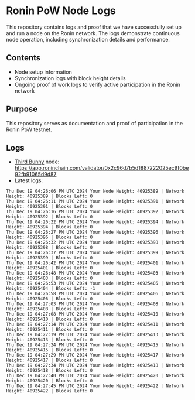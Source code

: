 # Ronin PoW Node Logs

This repository contains logs and proof that we have successfully set up and run a node on the Ronin network. The logs demonstrate continuous node operation, including synchronization details and performance.

## Contents

- Node setup information
- Synchronization logs with block height details
- Ongoing proof of work logs to verify active participation in the Ronin network

## Purpose

This repository serves as documentation and proof of participation in the Ronin PoW testnet.

## Logs

- [Third Bunny](https://thirdbunny.xyz/) node: https://app.roninchain.com/validator/0x2c96d7b5d1887222025ec9f0be92fb91065d9d87
- Latest logs:
```
Thu Dec 19 04:26:06 PM UTC 2024 Your Node Height: 40925389 | Network Height: 40925389 | Blocks Left: 0
Thu Dec 19 04:26:11 PM UTC 2024 Your Node Height: 40925391 | Network Height: 40925391 | Blocks Left: 0
Thu Dec 19 04:26:16 PM UTC 2024 Your Node Height: 40925392 | Network Height: 40925392 | Blocks Left: 0
Thu Dec 19 04:26:22 PM UTC 2024 Your Node Height: 40925394 | Network Height: 40925394 | Blocks Left: 0
Thu Dec 19 04:26:27 PM UTC 2024 Your Node Height: 40925396 | Network Height: 40925396 | Blocks Left: 0
Thu Dec 19 04:26:32 PM UTC 2024 Your Node Height: 40925398 | Network Height: 40925398 | Blocks Left: 0
Thu Dec 19 04:26:37 PM UTC 2024 Your Node Height: 40925399 | Network Height: 40925399 | Blocks Left: 0
Thu Dec 19 04:26:42 PM UTC 2024 Your Node Height: 40925401 | Network Height: 40925401 | Blocks Left: 0
Thu Dec 19 04:26:48 PM UTC 2024 Your Node Height: 40925403 | Network Height: 40925403 | Blocks Left: 0
Thu Dec 19 04:26:53 PM UTC 2024 Your Node Height: 40925405 | Network Height: 40925404 | Blocks Left: -1
Thu Dec 19 04:26:58 PM UTC 2024 Your Node Height: 40925406 | Network Height: 40925406 | Blocks Left: 0
Thu Dec 19 04:27:03 PM UTC 2024 Your Node Height: 40925408 | Network Height: 40925408 | Blocks Left: 0
Thu Dec 19 04:27:08 PM UTC 2024 Your Node Height: 40925410 | Network Height: 40925410 | Blocks Left: 0
Thu Dec 19 04:27:14 PM UTC 2024 Your Node Height: 40925411 | Network Height: 40925411 | Blocks Left: 0
Thu Dec 19 04:27:19 PM UTC 2024 Your Node Height: 40925413 | Network Height: 40925413 | Blocks Left: 0
Thu Dec 19 04:27:24 PM UTC 2024 Your Node Height: 40925415 | Network Height: 40925415 | Blocks Left: 0
Thu Dec 19 04:27:29 PM UTC 2024 Your Node Height: 40925417 | Network Height: 40925417 | Blocks Left: 0
Thu Dec 19 04:27:34 PM UTC 2024 Your Node Height: 40925418 | Network Height: 40925418 | Blocks Left: 0
Thu Dec 19 04:27:40 PM UTC 2024 Your Node Height: 40925420 | Network Height: 40925420 | Blocks Left: 0
Thu Dec 19 04:27:45 PM UTC 2024 Your Node Height: 40925422 | Network Height: 40925422 | Blocks Left: 0
```

